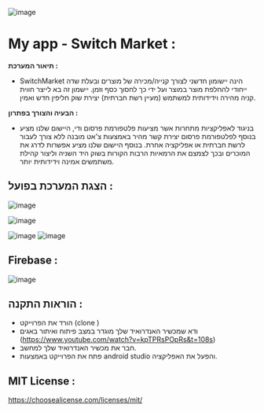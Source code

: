 ![image](https://user-images.githubusercontent.com/74238558/148085187-8c59cdab-c0aa-4ce4-ac11-9d0ca9209802.png)
# My app - Switch Market : 

**תיאור המערכת :** 

* SwitchMarket הינה יישומון חדשני לצורך קנייה/מכירה של מוצרים ובעלת שדה ייחודי להחלפת מוצר במוצר ועל ידי כך לחסוך כסף וזמן.
יישמון זה בא לייצר חווית קניה מהירה וידידותית למשתמש (מעיין רשת חברתית) יצירת שוק חליפין חדש ואמין.

**הבעיה והצורך בפתרון :** 

* בניגוד לאפליקציות מתחרות אשר מציעות פלטפורמת פרסום ודי, היישום שלנו מציע בנוסף לפלטפורמת פרסום יצירת קשר מהיר באמצעות צ'אט מובנה ללא צורך לעבור לרשת חברתית או אפליקציה אחרת.
בנוסף היישום שלנו מציע אפשרות לדרג את המוכרים ובכך לצמצם את הרמאיות הרבות הקורות בשוק היד השניה וליצור קהילת משתמשים אמינה וידידותית יותר.

## הצגת המערכת בפועל : 
![image](https://user-images.githubusercontent.com/74238558/148086702-7da3d645-2248-4074-8dad-3c2e638fc25d.png)

![image](https://user-images.githubusercontent.com/74238558/148086821-7f334d5f-f2f4-4b7a-8e05-9710a65e3463.png)

![image](https://user-images.githubusercontent.com/74238558/148086936-aefac972-b8d5-4856-998e-b3eb4507ecdd.png)
![image](https://user-images.githubusercontent.com/74238558/148087046-da0a8d98-3777-4d0e-95ab-b35c012b2601.png)

## Firebase : 
![image](https://user-images.githubusercontent.com/74238558/148088499-a348ac72-1a31-45dd-b940-1d26b12e7c83.png)



## הוראות התקנה : 
- הורד את הפרוייקט (clone ) 
- ודא שמכשיר האנדרואיד שלך מוגדר במצב פיתוח ואיתור באגים (https://www.youtube.com/watch?v=kpTPRsPOpRs&t=108s)
- חבר את מכשיר האנדרואיד שלך למחשב.
- פתח את הפרוייקט באמצעות android studio והפעל את האפליקציה. 

## MIT License :
https://choosealicense.com/licenses/mit/

